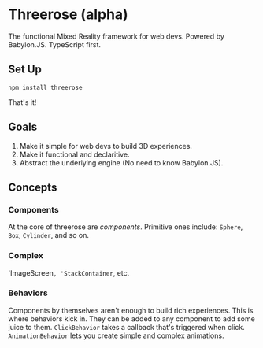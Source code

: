 # Threerose (alpha)

The functional Mixed Reality framework for web devs. Powered by Babylon.JS. TypeScript first.

## Set Up

`npm install threerose`

That's it!

## Goals

1. Make it simple for web devs to build 3D experiences.
2. Make it functional and declaritive.
3. Abstract the underlying engine (No need to know Babylon.JS).

## Concepts

### Components

At the core of threerose are *components*. Primitive ones include: `Sphere`, `Box`, `Cylinder`, and so on.

### Complex

'ImageScreen`, 'StackContainer`, etc.

### Behaviors

Components by themselves aren't enough to build rich experiences. This is where behaviors kick in. They can be added to any component to add some juice to them. `ClickBehavior` takes a callback that's triggered when click. `AnimationBehavior` lets you create simple and complex animations.
